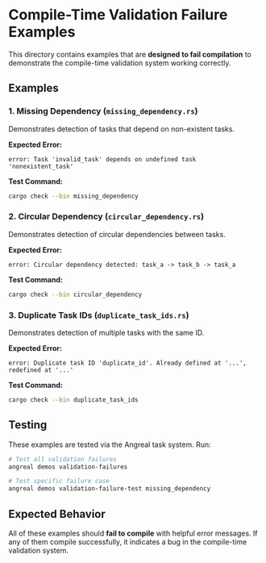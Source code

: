 # Compile-Time Validation Failure Examples

This directory contains examples that are **designed to fail compilation** to demonstrate the compile-time validation system working correctly.

## Examples

### 1. Missing Dependency (`missing_dependency.rs`)
Demonstrates detection of tasks that depend on non-existent tasks.

**Expected Error:**
```
error: Task 'invalid_task' depends on undefined task 'nonexistent_task'
```

**Test Command:**
```bash
cargo check --bin missing_dependency
```

### 2. Circular Dependency (`circular_dependency.rs`)
Demonstrates detection of circular dependencies between tasks.

**Expected Error:**
```
error: Circular dependency detected: task_a -> task_b -> task_a
```

**Test Command:**
```bash
cargo check --bin circular_dependency
```

### 3. Duplicate Task IDs (`duplicate_task_ids.rs`)
Demonstrates detection of multiple tasks with the same ID.

**Expected Error:**
```
error: Duplicate task ID 'duplicate_id'. Already defined at '...', redefined at '...'
```

**Test Command:**
```bash
cargo check --bin duplicate_task_ids
```

## Testing

These examples are tested via the Angreal task system. Run:

```bash
# Test all validation failures
angreal demos validation-failures

# Test specific failure case
angreal demos validation-failure-test missing_dependency
```

## Expected Behavior

All of these examples should **fail to compile** with helpful error messages. If any of them compile successfully, it indicates a bug in the compile-time validation system.
